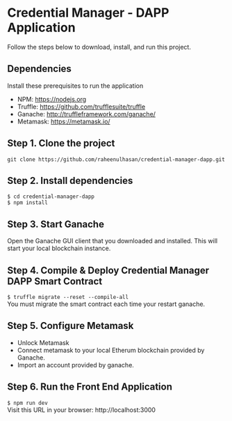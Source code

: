 
# Credential Manager - DAPP Application

Follow the steps below to download, install, and run this project.

## Dependencies
Install these prerequisites to run the application

- NPM: https://nodejs.org
- Truffle: https://github.com/trufflesuite/truffle
- Ganache: http://truffleframework.com/ganache/
- Metamask: https://metamask.io/


## Step 1. Clone the project
`git clone https://github.com/raheenulhasan/credential-manager-dapp.git`

## Step 2. Install dependencies
```
$ cd credential-manager-dapp
$ npm install
```
## Step 3. Start Ganache
Open the Ganache GUI client that you downloaded and installed. This will start your local blockchain instance. 


## Step 4. Compile & Deploy Credential Manager DAPP Smart Contract
`$ truffle migrate --reset --compile-all`
<br>
You must migrate the smart contract each time your restart ganache.

## Step 5. Configure Metamask
- Unlock Metamask
- Connect metamask to your local Etherum blockchain provided by Ganache.
- Import an account provided by ganache.

## Step 6. Run the Front End Application
`$ npm run dev` <br>
Visit this URL in your browser: http://localhost:3000


